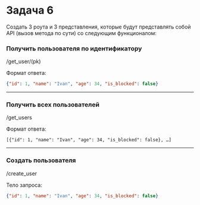# Задача 6

Создать 3 роута и 3 представления, которые будут представлять собой API (вызов метода по сути) со следующим функционалом:

### Получить пользователя по идентификатору

 /get_user/(pk)

Формат ответа:

```json 
{"id": 1, "name": "Ivan", "age": 34, "is_blocked": false}
```

---

### Получить всех пользователей

/get_users

Формат ответа:

```
[{"id": 1, "name": "Ivan", "age": 34, "is_blocked": false}, …]
```

---

### Создать пользователя

/create_user

Тело запроса:
```json
{"id": 1, "name": "Ivan", "age": 34, "is_blocked": false}
```
